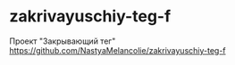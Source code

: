 # zakrivayuschiy-teg-f
Проект "Закрывающий тег"
https://github.com/NastyaMelancolie/zakrivayuschiy-teg-f
